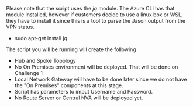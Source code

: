 Please note that the script uses the *jq* module. The Azure CLI has that module installed, however if customers decide to use a linux box or WSL, they have to install it since this is a tool to parse the Jason output from the VPN status.
- sudo apt-get install jq

The script you will be running will create the following

- Hub and Spoke Topology 
- No On Premises environment will be deployed. That will be done on Challenge 1
- Local Network Gateway will have to be done later since we do not have the "On Premises" components at this stage.
- Script has parameters to imput Username and Password. 
- No Route Server or Central NVA will be deployed yet. 
